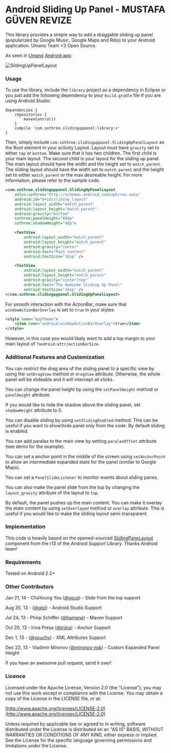 Android Sliding Up Panel - MUSTAFA GÜVEN REVIZE
=========================

This library provides a simple way to add a draggable sliding up panel (popularized by Google Music, Google Maps and Rdio) to your Android application. Umano Team <3 Open Source.

As seen in [Umano](http://umanoapp.com) [Android app](https://play.google.com/store/apps/details?id=com.sothree.umano):

![SlidingUpPanelLayout](https://raw.github.com/umano/AndroidSlidingUpPanelDemo/master/slidinguppanel.png)

### Usage

To use the library, include the `library` project as a dependency in Eclipse or you just add the following dependency to your `build.gradle` file if you are using Android Studio:

```
dependencies {  
    repositories {
        mavenCentral()
    }
    compile 'com.sothree.slidinguppanel:library:+'
}
```

Then, simply include `com.sothree.slidinguppanel.SlidingUpPanelLayout` as the Root element in your activity Layout. Layout must have `gravity` set to either `top` or `bottom`. Make sure that it has two children. The first child is your main layout. The second child is your layout for the sliding up panel. The main layout should have the width and the height set to `match_parent`. The sliding layout should have the width set to `match_parent` and the height set to either `match_parent` or the max desireable height. For more information, please refer to the sample code.
```xml
<com.sothree.slidinguppanel.SlidingUpPanelLayout
    xmlns:sothree="http://schemas.android.com/apk/res-auto"
    android:id="@+id/sliding_layout"
    android:layout_width="match_parent"
    android:layout_height="match_parent"
    android:gravity="bottom"
    sothree:panelHeight="68dp"
    sothree:shadowHeight="4dp">

    <TextView
        android:layout_width="match_parent"
        android:layout_height="match_parent"
        android:gravity="center"
        android:text="Main Content"
        android:textSize="16sp" />

    <TextView
        android:layout_width="match_parent"
        android:layout_height="match_parent"
        android:gravity="center|top"
        android:text="The Awesome Sliding Up Panel"
        android:textSize="16sp" />
</com.sothree.slidinguppanel.SlidingUpPanelLayout>
```
For smooth interaction with the ActionBar, make sure that `windowActionBarOverlay` is set to `true` in your styles:
```xml
<style name="AppTheme">
    <item name="android:windowActionBarOverlay">true</item>
</style>
```
However, in this case you would likely want to add a top margin to your main layout of `?android:attr/actionBarSize`.

### Additional Features and Customization

You can restrict the drag area of the sliding panel to a specific view by using the `setDragView` method or `dragView` attribute. Otherwise, the whole panel will be slideable and it will intercept all clicks.

You can change the panel height by using the `setPanelHeight` method or `panelHeight` attribute.

If you would like to hide the shadow above the sliding panel, set `shadowHeight` attribute to 0.

You can disable sliding by using `setSlidingEnabled` method. This can be useful if you want to show\hide panel only from the code. By default sliding is enabled.

You can add paralax to the main view by setting `paralaxOffset` attribute (see demo for the example). 

You can set a anchor point in the middle of the screen using `setAnchorPoint` to allow an intermediate expanded state for the panel (similar to Google Maps).

You can set a `PanelSlideListener` to monitor events about sliding panes.

You can also make the panel slide from the top by changing the `layout_gravity` attribute of the layout to `top`.

By default, the panel pushes up the main content. You can make it overlay the main content by using `setOverlayed` method or `overlay` attribute. This is useful if you would like to make the sliding layout semi-transparent.

### Implementation

This code is heavily based on the opened-sourced [SlidingPaneLayout](http://developer.android.com/reference/android/support/v4/widget/SlidingPaneLayout.html) component from the r13 of the Android Support Library. Thanks Android team!

### Requirements

Tested on Android 2.2+

### Other Contributors

Jan 21, 14 - ChaYoung You ([@yous](https://github.com/yous)) - Slide from the top support

Aug 20, 13 - ([@gipi](https://github.com/gipi)) - Android Studio Support

Jul 24, 13 - Philip Schiffer ([@hameno](https://github.com/hameno)) - Maven Support

Oct 20, 13 - Irina Preșa ([@iriina](https://github.com/iriina)) - Anchor Support

Dec 1, 13 - ([@youchy](https://github.com/youchy)) - XML Attributes Support

Dec 22, 13 - Vladimir Mironov ([@mironov-nsk](https://github.com/mironov-nsk)) - Custom Expanded Panel Height

If you have an awesome pull request, send it over!

### Licence

Licensed under the Apache License, Version 2.0 (the "License");
you may not use this work except in compliance with the License.
You may obtain a copy of the License in the LICENSE file, or at:

  [http://www.apache.org/licenses/LICENSE-2.0](http://www.apache.org/licenses/LICENSE-2.0)

Unless required by applicable law or agreed to in writing, software
distributed under the License is distributed on an "AS IS" BASIS,
WITHOUT WARRANTIES OR CONDITIONS OF ANY KIND, either express or implied.
See the License for the specific language governing permissions and
limitations under the License.
